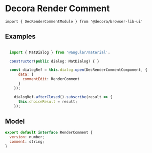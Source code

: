 # Decora Render Comment

`import { DecRenderCommentModule } from '@decora/browser-lib-ui'`

## Examples

```javascript
  
  import { MatDialog } from '@angular/material';

  constructor(public dialog: MatDialog) { }

  const dialogRef = this.dialog.open(DecRenderCommentComponent, {
      data: {
        commentEdit: RenderComment
      }
    });

    dialogRef.afterClosed().subscribe(result => {
      this.choiceResult = result;
    });

```

## Model

```javascript
export default interface RenderComment {
  version: number;
  comment: string;
}

```
